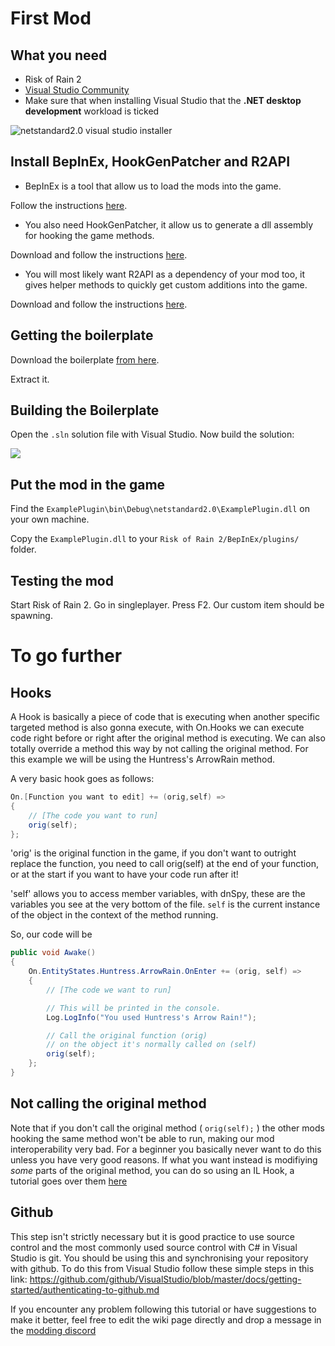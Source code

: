 # First Mod

## What you need

- Risk of Rain 2
- <a href="https://visualstudio.microsoft.com/thank-you-downloading-visual-studio/?sku=Community&rel=16" target="_blank">Visual Studio Community</a>
- Make sure that when installing Visual Studio that the **.NET desktop development** workload is ticked

![netstandard2.0 visual studio installer](https://github.com/risk-of-thunder/R2Wiki/blob/master/media/netstandard2.0Framework.png?raw=true)

## Install BepInEx, HookGenPatcher and R2API

- BepInEx is a tool that allow us to load the mods into the game.

Follow the instructions [here](https://github.com/risk-of-thunder/R2Wiki/wiki/BepInEx#how-to-install).

- You also need HookGenPatcher, it allow us to generate a dll assembly for hooking the game methods.

Download and follow the instructions [here](https://thunderstore.io/package/RiskofThunder/HookGenPatcher/).

- You will most likely want R2API as a dependency of your mod too, it gives helper methods to quickly get custom additions into the game.

Download and follow the instructions [here](https://thunderstore.io/package/tristanmcpherson/R2API/).

## Getting the boilerplate

Download the boilerplate [from here](https://github.com/xiaoxiao921/R2Boilerplate/archive/master.zip).

Extract it.

## Building the Boilerplate

Open the `.sln` solution file with Visual Studio. Now build the solution:

![](https://raw.githubusercontent.com/risk-of-thunder/R2Wiki/master/media/bepinex/build_solution.png)

## Put the mod in the game

Find the `ExamplePlugin\bin\Debug\netstandard2.0\ExamplePlugin.dll` on your own machine.

Copy the `ExamplePlugin.dll` to your `Risk of Rain 2/BepInEx/plugins/` folder.

## Testing the mod

Start Risk of Rain 2. Go in singleplayer. Press F2. Our custom item should be spawning.

# To go further
## Hooks
A Hook is basically a piece of code that is executing when another specific targeted method is also gonna execute, with On.Hooks we can execute code right before or right after the original method is executing. We can also totally override a method this way by not calling the original method.
For this example we will be using the Huntress's ArrowRain method.

A very basic hook goes as follows:
```c#
On.[Function you want to edit] += (orig,self) =>
{
    // [The code you want to run]
    orig(self);
};
```
'orig' is the original function in the game, if you don't want to outright replace the function, you need to call orig(self) at the end of your function, or at the start if you want to have your code run after it!

'self' allows you to access member variables, with dnSpy, these are the variables you see at the very bottom of the file. `self` is the current instance of the object in the context of the method running.

So, our code will be 
```c#
public void Awake()
{
    On.EntityStates.Huntress.ArrowRain.OnEnter += (orig, self) =>
    {
        // [The code we want to run]

        // This will be printed in the console.
        Log.LogInfo("You used Huntress's Arrow Rain!");

        // Call the original function (orig)
        // on the object it's normally called on (self)
        orig(self);
    };
}
```

## Not calling the original method

Note that if you don't call the original method ( `orig(self);` ) the other mods hooking the same method won't be able to run, making our mod interoperability very bad. For a beginner you basically never want to do this unless you have very good reasons. If what you want instead is modifiying *some* parts of the original method, you can do so using an IL Hook, a tutorial goes over them [here](https://github.com/risk-of-thunder/R2Wiki/wiki/Working-with-IL)

## Github

This step isn't strictly necessary but it is good practice to use source control and the most commonly used source control with C# in Visual Studio is git. You should be using this and synchronising your repository with github. To do this from Visual Studio follow these simple steps in this link: https://github.com/github/VisualStudio/blob/master/docs/getting-started/authenticating-to-github.md

If you encounter any problem following this tutorial or have suggestions to make it better, feel free to edit the wiki page directly and drop a message in the [modding discord](https://discord.gg/5MbXZvd)